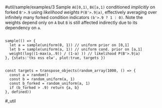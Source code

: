 #util/sample/examples/3 Sample `A∈[0,1)`, `B∈[a,1)` conditioned _implicitly_ on forked `B'>.9` using _likelihood weights_ `P(B'>.9|a)`, effectively averaging over infinitely many forked condition indicators `(b'>.9 ? 1 : 0)`. Note the weights depend only on `A` but `B` is still affected indirectly due to its dependency on `a`.
```js:js_input

sample(() => {
  let a = sample(uniform(0, 1)) // uniform prior on [0,1]
  let b = sample(uniform(a, 1)) // uniform cond. prior on [a,1]
  weight(log((1-max(a,.9)) / (1-a) )) // likelihood P(B'>.9|a)
}, {stats:'tks ess elw', plot:true, targets })

```
```js:js_removed

const targets = transpose_objects(random_array(1000, () => {
  const a = random()
  const b = random_uniform(a, 1)
  const b_forked = random_uniform(a, 1)
  if (b_forked > .9) return {a, b}
}, defined))

```
#_util